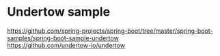 # Undertow sample

https://github.com/spring-projects/spring-boot/tree/master/spring-boot-samples/spring-boot-sample-undertow  
https://github.com/undertow-io/undertow
